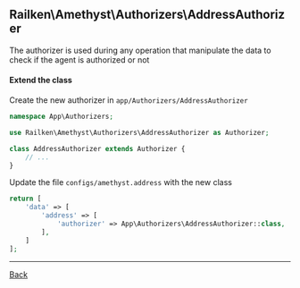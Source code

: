## Railken\Amethyst\Authorizers\AddressAuthorizer

The authorizer is used during any operation that manipulate the data to check if the agent is authorized or not

#### Extend the class

Create the new authorizer in `app/Authorizers/AddressAuthorizer`
```php
namespace App\Authorizers;

use Railken\Amethyst\Authorizers\AddressAuthorizer as Authorizer;

class AddressAuthorizer extends Authorizer {
	// ...
}
```
Update the file `configs/amethyst.address` with the new class
```php
return [
    'data' => [
        'address' => [
            'authorizer' => App\Authorizers\AddressAuthorizer::class,
        ],
    ]
];
```

---
[Back](index.md)